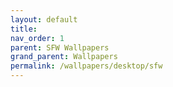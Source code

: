 ```yaml
---
layout: default
title: 
nav_order: 1
parent: SFW Wallpapers
grand_parent: Wallpapers
permalink: /wallpapers/desktop/sfw
---
```


<!-- 
{: .note }
> {: .opaque }
> 
>
> 
-->
